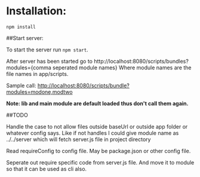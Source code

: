Installation:
===

`npm install`

##Start server:

To start the server run `npm start`.

After server has been started go to http://localhost:8080/scripts/bundles?modules={comma seperated module names}
Where module names are the file names in app/scripts.

Sample call: [http://localhost:8080/scripts/bundle?modules=modone,modtwo](http://localhost:8080/scripts/bundle?modules=modone,modtwo)

**Note: lib and main module are default loaded thus don't call them again.**

##TODO

Handle the case to not allow files outside baseUrl or outside app folder or whatever config says. Like if not handles I could give module name as ../../server which will fetch server.js file in project directory

Read requireConfig to config file. May be package.json or other config file.

Seperate out require specific code from server.js file. And move it to module so that it can be used as cli also.
